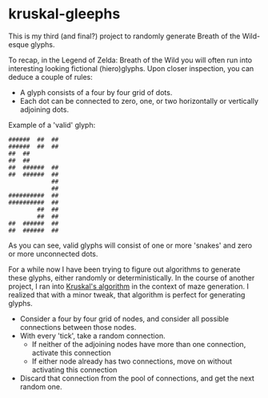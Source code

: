 # kruskal-gleephs

This is my third (and final?) project to randomly generate Breath of the Wild-esque glyphs.

To recap, in the Legend of Zelda: Breath of the Wild you will often run into interesting looking fictional (hiero)glyphs. Upon closer inspection, you can deduce a couple of rules:

- A glyph consists of a four by four grid of dots.
- Each dot can be connected to zero, one, or two horizontally or vertically adjoining dots.

Example of a 'valid' glyph:

```
######  ##  ##
######  ##  ##
##  ##
##  ##
##  ######  ##
##  ######  ##
            ##
            ##
##########  ##
##########  ##
        ##  ##
        ##  ##
##  ######  ##
##  ######  ##
```

As you can see, valid glyphs will consist of one or more 'snakes' and zero or more unconnected dots.

For a while now I have been trying to figure out algorithms to generate these glyphs, either randomly or deterministically. In the course of another project, I ran into [Kruskal's algorithm](https://github.com/andreasduerloo/Mazes#randomized-kruskals-algorithm) in the context of maze generation. I realized that with a minor tweak, that algorithm is perfect for generating glyphs.

- Consider a four by four grid of nodes, and consider all possible connections between those nodes.
- With every 'tick', take a random connection.
  - If neither of the adjoining nodes have more than one connection, activate this connection
  - If either node already has two connections, move on without activating this connection
- Discard that connection from the pool of connections, and get the next random one.
